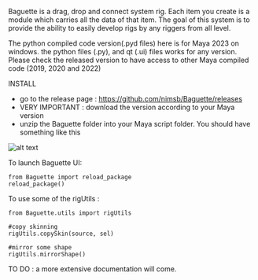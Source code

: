 Baguette is a drag, drop and connect system rig. Each item you create is a module which carries all the data of that item.
The goal of this system is to provide the ability to easily develop rigs by any riggers from all level. 

The python compiled code version(.pyd files) here is for Maya 2023 on windows. the python files (.py),  and qt (.ui) files works for any version. 
Please check the released version to have access to other Maya compiled code (2019, 2020 and 2022)

INSTALL
- go to the release page : https://github.com/nimsb/Baguette/releases
- VERY IMPORTANT : download the version according to your Maya version 
- unzip the Baguette folder into your Maya script folder. You should have something like this

![alt text](https://i.ibb.co/MCzKpx1/image.png)

To launch Baguette UI:
```
from Baguette import reload_package
reload_package()
````

To use some of the rigUtils : 
```
from Baguette.utils import rigUtils

#copy skinning
rigUtils.copySkin(source, sel)

#mirror some shape
rigUtils.mirrorShape()
``` 
TO DO : a more extensive documentation will come.
